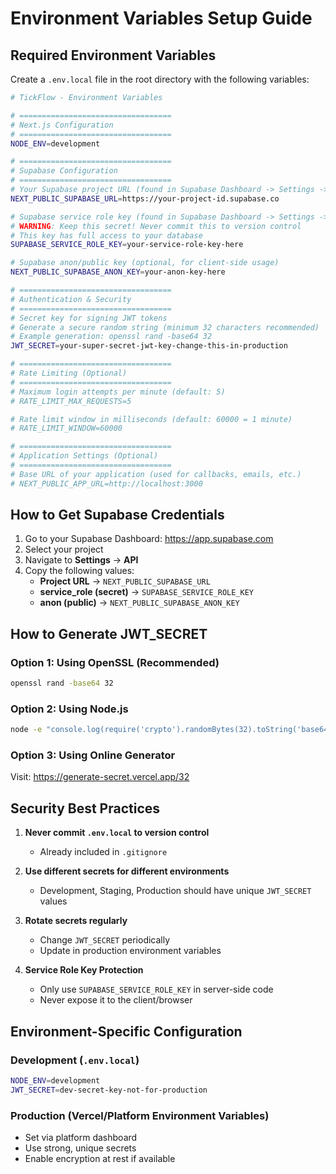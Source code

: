 # Environment Variables Setup Guide

## Required Environment Variables

Create a `.env.local` file in the root directory with the following variables:

```bash
# TickFlow - Environment Variables

# ==================================
# Next.js Configuration
# ==================================
NODE_ENV=development

# ==================================
# Supabase Configuration
# ==================================
# Your Supabase project URL (found in Supabase Dashboard -> Settings -> API)
NEXT_PUBLIC_SUPABASE_URL=https://your-project-id.supabase.co

# Supabase service role key (found in Supabase Dashboard -> Settings -> API)
# WARNING: Keep this secret! Never commit this to version control
# This key has full access to your database
SUPABASE_SERVICE_ROLE_KEY=your-service-role-key-here

# Supabase anon/public key (optional, for client-side usage)
NEXT_PUBLIC_SUPABASE_ANON_KEY=your-anon-key-here

# ==================================
# Authentication & Security
# ==================================
# Secret key for signing JWT tokens
# Generate a secure random string (minimum 32 characters recommended)
# Example generation: openssl rand -base64 32
JWT_SECRET=your-super-secret-jwt-key-change-this-in-production

# ==================================
# Rate Limiting (Optional)
# ==================================
# Maximum login attempts per minute (default: 5)
# RATE_LIMIT_MAX_REQUESTS=5

# Rate limit window in milliseconds (default: 60000 = 1 minute)
# RATE_LIMIT_WINDOW=60000

# ==================================
# Application Settings (Optional)
# ==================================
# Base URL of your application (used for callbacks, emails, etc.)
# NEXT_PUBLIC_APP_URL=http://localhost:3000
```

## How to Get Supabase Credentials

1. Go to your Supabase Dashboard: https://app.supabase.com
2. Select your project
3. Navigate to **Settings** → **API**
4. Copy the following values:
   - **Project URL** → `NEXT_PUBLIC_SUPABASE_URL`
   - **service_role (secret)** → `SUPABASE_SERVICE_ROLE_KEY`
   - **anon (public)** → `NEXT_PUBLIC_SUPABASE_ANON_KEY`

## How to Generate JWT_SECRET

### Option 1: Using OpenSSL (Recommended)
```bash
openssl rand -base64 32
```

### Option 2: Using Node.js
```bash
node -e "console.log(require('crypto').randomBytes(32).toString('base64'))"
```

### Option 3: Using Online Generator
Visit: https://generate-secret.vercel.app/32

## Security Best Practices

1. **Never commit `.env.local` to version control**
   - Already included in `.gitignore`
   
2. **Use different secrets for different environments**
   - Development, Staging, Production should have unique `JWT_SECRET` values

3. **Rotate secrets regularly**
   - Change `JWT_SECRET` periodically
   - Update in production environment variables

4. **Service Role Key Protection**
   - Only use `SUPABASE_SERVICE_ROLE_KEY` in server-side code
   - Never expose it to the client/browser

## Environment-Specific Configuration

### Development (`.env.local`)
```bash
NODE_ENV=development
JWT_SECRET=dev-secret-key-not-for-production
```

### Production (Vercel/Platform Environment Variables)
- Set via platform dashboard
- Use strong, unique secrets
- Enable encryption at rest if available

